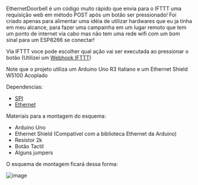 EthernetDoorbell é um código muito rápido que envia para o IFTTT uma requisição web em método POST após um botão ser pressionado!
Foi criado apenas para alimentar uma idéia de utilizar hardwares que eu ja tinha em meu alcance, para fazer uma campainha em um lugar remoto que tem um ponto de internet via cabo mas não tem uma rede wifi com um bom sinal para um ESP8266 se conectar!

Via IFTTT voce pode escolher qual ação vai ser executada ao pressionar o botão (Utilizei um [Webhook IFTTT](https://ifttt.com/maker_webhooks))


Note que o projeto utiliza um Arduino Uno R3 Italiano e um Ethernet Shield W5100 Acoplado

Dependencias:
- [SPI](https://github.com/arduino/ArduinoCore-avr/tree/master/libraries/SPI "Biblioteca SPI padrão da Arduino")
- [Ethernet](https://github.com/arduino-libraries/Ethernet "Biblioteca Ethernet  padrão da Arduino")

Materiais para a montagem do esquema:
- Arduino Uno
- Ethernet Shield (Compatível com a biblioteca Ethernet da Arduino)
- Resistor 2k
- Botão Tactil
- Alguns jumpers

O esquema de montagem ficará dessa forma:

![image](https://user-images.githubusercontent.com/36484705/213842532-14f0b8f1-7725-47f7-bddb-042d97129471.png)
